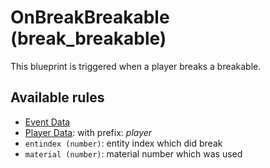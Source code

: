 # OnBreakBreakable (break_breakable)

This blueprint is triggered when a player breaks a breakable.

## Available rules

- [Event Data](../rules/GlobalEventData.md)
- [Player Data](../rules/GlobalPlayerData.md): with prefix: *player*
- `entindex (number)`: entity index which did break
- `material (number)`: material number which was used

